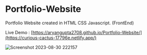 # Portfolio-Website
Portfolio Website created in HTML CSS Javascript. (FrontEnd)

Live Demo : [https://aryangupta2708.github.io/Portfolio-Website/](https://curious-cactus-17796e.netlify.app/)

![Screenshot 2023-08-30 222157](https://github.com/AryanGupta2708/Portfolio-Website/assets/111694369/d0289f99-ea63-49f4-b1ac-27a7e779abb1)

